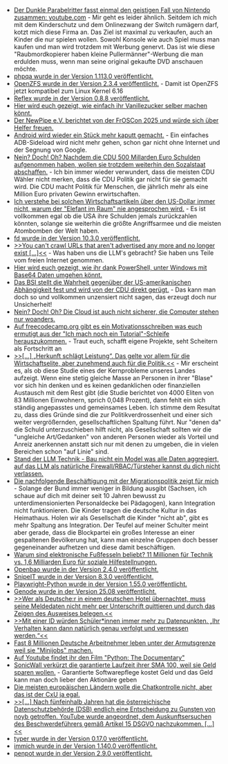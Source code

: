 * [Der Dunkle Parabelritter fasst einmal den geistigen Fall von Nintendo zusammen: youtube.com](https://www.youtube.com/watch?v=LHMdT3ztLAA) - Mir geht es leider ähnlich. Seitdem ich mich mit dem Kinderschutz und dem Onlinezwang der Switch rumägern darf, kotzt mich diese Firma an. Das Ziel ist maximal zu verkaufen, auch an Kinder die nur spielen wollen. Sowohl Konsole wie auch Spiel muss man kaufen und man wird trotzdem mit Werbung genervt. Das ist wie diese "Raubmordkopierer haben kleine Pullermänner"-Werbung die man erdulden muss, wenn man seine original gekaufte DVD anschauen möchte.
* [phpqa wurde in der Version 1.113.0 veröffentlicht.](https://github.com/jakzal/phpqa/releases/tag/v1.113.0)
* [OpenZFS wurde in der Version 2.3.4 veröffentlicht.](https://github.com/openzfs/zfs/releases/tag/zfs-2.3.4) - Damit ist OpenZFS jetzt kompatibel zum Linux Kernel 6.16
* [Reflex wurde in der Version 0.8.8 veröffentlicht.](https://github.com/reflex-dev/reflex/releases/tag/v0.8.8)
* [Hier wird euch gezeigt, wie einfach ihr Vanillezucker selber machen könnt.](https://www.kostbarenatur.net/vanillezucker-selber-machen/)
* [Der NewPipe e.V. berichtet von der FrOSCon 2025 und würde sich über Helfer freuen.](https://newpipe.net/blog/talk/pinned/froscon-2025/)
* [Android wird wieder ein Stück mehr kaputt gemacht.](https://lwn.net/Articles/1034989/) - Ein einfaches ADB-Sideload wird nicht mehr gehen, schon gar nicht ohne Internet und der Segnung von Google.
* [Nein? Doch! Oh? Nachdem die CDU 500 Millarden Euro Schulden aufgenommen haben, wollen sie trotzdem weiterhin den Sozalstaat abschaffen.](https://www.deutschlandfunk.de/der-tag-reformherbst-100.html) - Ich bin immer wieder verwundert, dass die meisten CDU Wähler nicht merken, dass die CDU Politik gar nicht für sie gemacht wird. Die CDU macht Politik für Menschen, die jährlich mehr als eine Million Euro privaten Gewinn erwirtschaften.
* [Ich verstehe bei solchen Wirtschaftsartikeln über den US-Dollar immer nicht, warum der "Elefant im Raum" nie angesprochen wird.](https://www.deutschlandfunk.de/us-dollar-leitwaehrung-trump-wirtschaftspolitik-100.html) - Es ist vollkommen egal ob die USA ihre Schulden jemals zurückzahlen könnten, solange sie weiterhin die größte Angriffsarmee und die meisten Atombomben der Welt haben.
* [fd wurde in der Version 10.3.0 veröffentlicht.](https://github.com/sharkdp/fd/releases/tag/v10.3.0)
* [>>You can't crawl URLs that aren't advertised any more and no longer exist [...]<<](https://utcc.utoronto.ca/~cks/space/blog/web/DroppingAtomCommentFeedsOnPages) - Was haben uns die LLM's gebracht? Sie haben uns Teile vom freien Internet genommen.
* [Hier wird euch gezeigt, wie ihr dank PowerShell, unter Windows mit Base64 Daten umgehen könnt.](https://www.shellhacks.com/base64-powershell-decode-encode-one-liners-cheatsheet/)
* [Das BSI stellt die Wahrheit gegenüber der US-amerikanischen Abhängigkeit fest und wird von der CDU direkt gerügt.](https://netzpolitik.org/2025/digitale-souveraenitaet-bsi-chefin-plattner-erntet-widerspruch/) - Das kann man doch so und vollkommen unzensiert nicht sagen, das erzeugt doch nur Unsicherheit!
* [Nein? Doch! Oh? Die Cloud ist auch nicht sicherer, die Computer stehen nur woanders.](https://www.borncity.com/blog/2025/08/28/microsoft-warnt-ransomware-gruppe-storm-0501-greift-azure-cloud-an-verlangt-zahlungen/)
* [Auf freecodecamp.org gibt es ein Motivationsschreiben was euch ermutigt aus der "Ich mach noch ein Tutorial"-Schleife herauszukommen.](https://www.freecodecamp.org/news/how-to-break-free-from-tutorial-hell/) - Traut euch, schafft eigene Projekte, seht Scheitern als Fortschritt an
* [>>[...] „Herkunft schlägt Leistung“. Das gelte vor allem für die Wirtschaftselite, aber zunehmend auch für die Politik.<<](https://www.deutschlandfunkkultur.de/elite-die-da-oben-ungleichheit-deutschland-100.html) - Mir erscheint es, als ob diese Studie eines der Kernprobleme unseres Landes aufzeigt. Wenn eine stetig gleiche Masse an Personen in ihrer "Blase" vor sich hin denken und es keinen gedanklichen oder finanziellen Austausch mit dem Rest gibt (die Studie berichtet von 4000 Eliten von 83 Millionen Einwohnern, sprich 0,048 Prozent), dann fehlt ein sich ständig angepasstes und gemeinsames Leben. Ich stimme dem Resultat zu, dass dies Gründe sind die zur Politikverdrossenheit und einer sich weiter vergrößernden, gesellschaftlichen Spaltung führt. Nur "denen da" die Schuld unterzuschieben hilft nicht, als Gesellschaft sollten wir die "ungleiche Art/Gedanken" von anderen Personen wieder als Vorteil und Anreiz anerkennen anstatt sich nur mit denen zu umgeben, die in vielen Bereichen schon "auf Linie" sind.
* [Stand der LLM Technik - Bau nicht ein Model was alle Daten aggregiert, auf das LLM als natürliche Firewall/RBAC/Türsteher kannst du dich nicht verlassen.](https://www.schneier.com/blog/archives/2025/08/we-are-still-unable-to-secure-llms-from-malicious-inputs.html)
* [Die nachfolgende Beschäftigung mit der Migrationspolitik zeigt für mich](https://www.deutschlandfunk.de/merkel-migration-fluechtlinge-wir-schaffen-das-bilanz-100.html) - Solange der Bund immer weniger in Bildung ausgibt (Sachsen, ich schaue auf dich mit deiner seit 10 Jahren bewusst zu unterdimensionierten Personaldecke bei Pädagogen), kann Integration nicht funktionieren. Die Kinder tragen die deutsche Kultur in das Heimathaus. Holen wir als Gesellschaft die Kinder "nicht ab", gibt es mehr Spaltung ans Integration. Der Teufel auf meiner Schulter meint aber gerade, dass die Blockpartei ein großes Interesse an einer gespaltenen Bevölkerung hat, kann man einzelne Gruppen doch besser gegeneinander aufhetzen und diese damit beschäftigen.
* [Warum sind elektronische Fußfesseln beliebt? 11 Millionen für Technik vs. 1,6 Milliarden Euro für soziale Hilfestellnungen.](https://netzpolitik.org/2025/gesetzentwurf-elektronische-fussfesseln-sollen-taeterinnen-auf-abstand-halten/)
* [Openbao wurde in der Version 2.4.0 veröffentlicht.](https://github.com/openbao/openbao/releases/tag/v2.4.0)
* [SnipeIT wurde in der Version 8.3.0 veröffentlicht.](https://github.com/grokability/snipe-it/releases/tag/v8.3.0)
* [Playwright-Python wurde in der Version 1.55.0 veröffentlicht.](https://github.com/microsoft/playwright-python/releases/tag/v1.55.0)
* [Genode wurde in der Version 25.08 veröffentlicht.](https://github.com/genodelabs/genode/releases/tag/25.08)
* [>>Wer als Deutsche:r in einem deutschen Hotel übernachtet, muss seine Meldedaten nicht mehr per Unterschrift quittieren und durch das Zeigen des Ausweises belegen.<<](https://netzpolitik.org/2025/daten-beim-hotel-check-in-wer-hat-in-meinem-bettchen-gelegen/)
* [>>Mit einer ID würden Schüler*innen immer mehr zu Datenpunkten. „Ihr Verhalten kann dann natürlich genau verfolgt und vermessen werden.“<<](https://netzpolitik.org/2025/bildungs-id-bundesregierung-will-schueler-zentral-erfassen/)
* [Fast 8 Millionen Deutsche Arbeitnehmer leben unter der Armutsgrenze weil sie "Minijobs" machen.](https://www.deutschlandfunk.de/minijob-geringfuegig-beschaeftigt-steuerfrei-sozialversicherung-reform-100.html)
* [Auf Youtube findet ihr den Film "Python: The Documentary"](https://www.youtube.com/watch?v=GfH4QL4VqJ0)
* [SonicWall verkürzt die garantierte Laufzeit ihrer SMA 100, weil sie Geld sparen wollen.](https://www.borncity.com/blog/2025/08/29/vorzeitige-beendigung-des-supports-fuer-sonicwall-sma100/) - Garantierte Softwarepflege kostet Geld und das Geld kann man doch lieber den Aktionäre geben
* [Die meisten europäischen Ländern wolle die Chatkontrolle nicht, aber das ist der CxU ja egal.](https://netzpolitik.org/2025/umstrittene-massenueberwachung-von-diesen-laendern-haengt-ab-wie-es-mit-der-chatkontrolle-weitergeht/)
* [>>[...] Nach fünfeinhalb Jahren hat die österreichische Datenschutzbehörde (DSB) endlich eine Entscheidung zu Gunsten von noyb getroffen. YouTube wurde angeordnet, dem Auskunftsersuchen des Beschwerdeführers gemäß Artikel 15 DSGVO nachzukommen. [...]<<](https://noyb.eu/de/noyb-win-youtube-ordered-honour-users-right-access)
* [typer wurde in der Version 0.17.0 veröffentlicht.](https://github.com/fastapi/typer/releases/tag/0.17.0)
* [immich wurde in der Version 1.140.0 veröffentlicht.](https://github.com/immich-app/immich/releases/tag/v1.140.0)
* [penpot wurde in der Version 2.9.0 veröffentlicht.](https://github.com/penpot/penpot/releases/tag/2.9.0)

